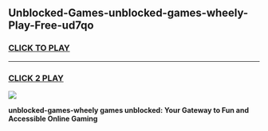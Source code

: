 
## Unblocked-Games-unblocked-games-wheely-Play-Free-ud7qo
<h3>
<a href="https://premium76.site?title=unblocked-games-wheely&ref=18A">CLICK TO PLAY</a></h3>
<hr>

<h3>
<a href="https://premium76.site?title=unblocked-games-wheely&ref=18A">CLICK 2 PLAY</a>
  
</h3>

<a href="https://premium76.site?title=unblocked-games-wheely&ref=18A"><img src="https://clearcache.store/games.png"></a>


**unblocked-games-wheely games unblocked: Your Gateway to Fun and Accessible Online Gaming**
